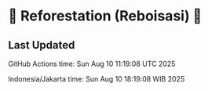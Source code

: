 
# 🌳 Reforestation (Reboisasi) 🌲

## Last Updated

GitHub Actions time: Sun Aug 10 11:19:08 UTC 2025

Indonesia/Jakarta time: Sun Aug 10 18:19:08 WIB 2025
